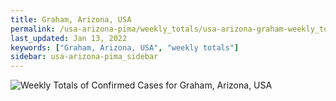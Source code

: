 ```yaml
---
title: Graham, Arizona, USA
permalink: /usa-arizona-pima/weekly_totals/usa-arizona-graham-weekly_totals.html
last_updated: Jan 13, 2022
keywords: ["Graham, Arizona, USA", "weekly totals"]
sidebar: usa-arizona-pima_sidebar
---
```


![Weekly Totals of Confirmed Cases for Graham, Arizona, USA](/covid_tracker/images/graphs/usa-arizona-graham-weekly_totals_graph.png)
